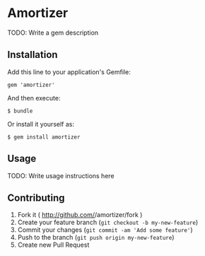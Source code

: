 # Amortizer

TODO: Write a gem description

## Installation

Add this line to your application's Gemfile:

    gem 'amortizer'

And then execute:

    $ bundle

Or install it yourself as:

    $ gem install amortizer

## Usage

TODO: Write usage instructions here

## Contributing

1. Fork it ( http://github.com/<my-github-username>/amortizer/fork )
2. Create your feature branch (`git checkout -b my-new-feature`)
3. Commit your changes (`git commit -am 'Add some feature'`)
4. Push to the branch (`git push origin my-new-feature`)
5. Create new Pull Request

